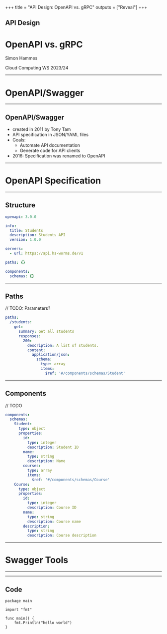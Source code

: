 +++
title = "API Design: OpenAPI vs. gRPC"
outputs = ["Reveal"]
+++

## API Design
# OpenAPI vs. gRPC

Simon Hammes

Cloud Computing WS 2023/24

---

# OpenAPI/Swagger

---

## OpenAPI/Swagger
- created in 2011 by Tony Tam
- API specification in JSON/YAML files
- Goals:
  - Automate API documentation
  - Generate code for API clients
- 2016: Specification was renamed to OpenAPI

---

# OpenAPI Specification

---

## Structure

```yaml
openapi: 3.0.0

info:
  title: Students
  description: Students API
  version: 1.0.0

servers:
  - url: https://api.hs-worms.de/v1

paths: {}

components:
  schemas: {}
```

---

## Paths

// TODO: Parameters?

```yaml
paths:
  /students:
    get:
      summary: Get all students
      responses:
        200:
          description: A list of students.
          content:
            application/json:
              schema:
                type: array
                items:
                  $ref: '#/components/schemas/Student'
```

---

## Components

// TODO

```yaml
components:
  schemas:
    Student:
      type: object
      properties:
        id:
          type: integer
          description: Student ID
        name:
          type: string
          description: Name
        courses:
          type: array
          items:
            $ref: '#/components/schemas/Course'
    Course:
      type: object
      properties:
        id:
          type: integer
          description: Course ID
        name:
          type: string
          description: Course name
        description:
          type: string
          description: Course description
```

---

# Swagger Tools

---

<!-- TODO -->

---

## Code

```go{}
package main

import "fmt"

func main() {
    fmt.Println("hello world")
}
```
